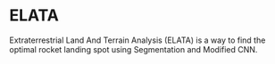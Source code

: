 # ELATA
Extraterrestrial Land And Terrain Analysis (ELATA) is a way to
find the optimal rocket landing spot using Segmentation and Modified CNN.
<br>
